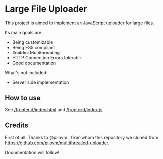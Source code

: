 # Large File Uploader
This project is aimed to implement an JavaScript uploader for large files.

Its main goals are:
- Being customizable
- Being ES5 compliant
- Enables Multithreading
- HTTP Connection Errors tolerable
- Good documentation

What's not included:
- Server side implementation

## How to use

See [/frontend/index.html](frontend/index.html) and [/frontend/index.js](frontend/index.js)
## Credits
First of all: Thanks to @pilovm , from whom this repository we cloned from  https://github.com/pilovm/multithreaded-uploader.
 
Documentation will follow!